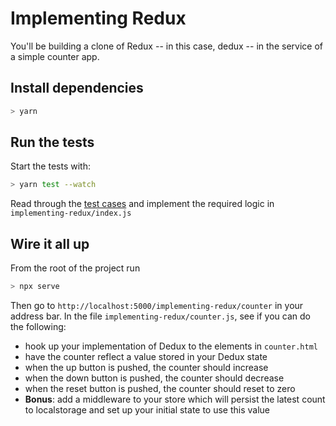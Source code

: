 # Implementing Redux

You'll be building a clone of Redux -- in this case, dedux -- in the service of a simple counter app.

## Install dependencies

```bash
> yarn
```

## Run the tests

Start the tests with:

```bash
> yarn test --watch
```

Read through the [test cases](implementing-redux/__tests__/tests.spec.js) and implement the required logic in `implementing-redux/index.js`

## Wire it all up

From the root of the project run

```bash
> npx serve
```

Then go to `http://localhost:5000/implementing-redux/counter` in your address bar. In the file `implementing-redux/counter.js`, see if you can do the following:

- hook up your implementation of Dedux to the elements in `counter.html`
- have the counter reflect a value stored in your Dedux state
- when the up button is pushed, the counter should increase
- when the down button is pushed, the counter should decrease
- when the reset button is pushed, the counter should reset to zero
- **Bonus**: add a middleware to your store which will persist the latest count to localstorage and set up your initial state to use this value
